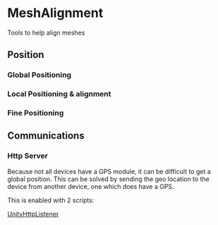 # MeshAlignment
Tools to help align meshes

## Position

### Global Positioning

### Local Positioning & alignment

### Fine Positioning

## Communications

### Http Server

Because not all devices have a GPS module, it can be difficult to get a global position.
This can be solved by sending the geo location to the device from another device, one which does have a GPS.

This is enabled with 2 scripts:

[UnityHttpListener](../master/Runtime/Communication/UnityHttpListener.cs)